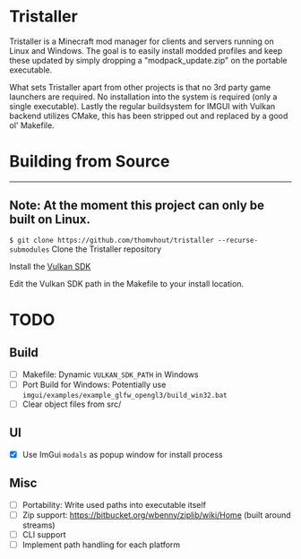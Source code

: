 # Tristaller
Tristaller is a Minecraft mod manager for clients and servers running on Linux and Windows. The goal is to easily install modded profiles and keep these updated by simply dropping a "modpack_update.zip" on the portable executable.

What sets Tristaller apart from other projects is that no 3rd party game launchers are required. No installation into the system is required (only a single executable). Lastly the regular buildsystem for IMGUI with Vulkan backend utilizes CMake, this has been stripped out and replaced by a good ol' Makefile.

# Building from Source
---
Note: At the moment this project can only be built on Linux.
---
`$ git clone https://github.com/thomvhout/tristaller --recurse-submodules`   Clone the Tristaller repository

Install the [Vulkan SDK](https://www.vulkan.org/tools#download-these-essential-development-tools)

Edit the Vulkan SDK path in the Makefile to your install location.

# TODO
## Build
- [ ] Makefile: Dynamic `VULKAN_SDK_PATH` in Windows
- [ ] Port Build for Windows: Potentially use `imgui/examples/example_glfw_opengl3/build_win32.bat`
- [ ] Clear object files from src/
## UI
- [X] Use ImGui `modals` as popup window for install process
## Misc
- [ ] Portability: Write used paths into executable itself
- [ ] Zip support: https://bitbucket.org/wbenny/ziplib/wiki/Home (built around streams)
- [ ] CLI support
- [ ] Implement path handling for each platform
